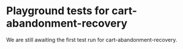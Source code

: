 # Playground tests for cart-abandonment-recovery
We are still awaiting the first test run for cart-abandonment-recovery.
